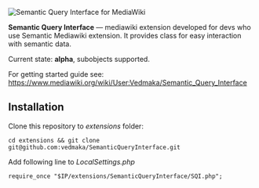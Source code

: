 ![Semantic Query Interface for MediaWiki](https://upload.wikimedia.org/wikipedia/mediawiki/e/e4/Sqi.png)

**Semantic Query Interface** — mediawiki extension developed for devs who use Semantic Mediawiki extension.
It provides class for easy interaction with semantic data.

Current state: **alpha**, subobjects supported.

For getting started guide see: https://www.mediawiki.org/wiki/User:Vedmaka/Semantic_Query_Interface

## Installation
Clone this repository to _extensions_ folder:
```
cd extensions && git clone git@github.com:vedmaka/SemanticQueryInterface.git
```

Add following line to _LocalSettings.php_
```
require_once "$IP/extensions/SemanticQueryInterface/SQI.php";
```
